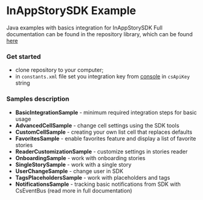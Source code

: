 # InAppStorySDK Example
Java examples with basics integration for InAppStorySDK
Full documentation can be found in the repository library, which can be found [here](https://github.com/inappstory/android-sdk)

### Get started

- clone repository to your computer;   
- in `constants.xml` file set you integration key from [console](https://console.inappstory.com/) in `csApiKey` string

### Samples description

- **BasicIntegrationSample** - minimum required integration steps for basic usage  
- **AdvancedCellSample** - change cell settings using the SDK tools  
- **CustomCellSample** - creating your own list cell that replaces defaults
- **FavoritesSample** - enable favorites feature and display a list of favorite stories
- **ReaderCustomizationSample** - customize settings in stories reader
- **OnboardingSample** -  work with onboarding stories
- **SingleStorySample** - work with a single story
- **UserChangeSample** - change user in SDK
- **TagsPlaceholdersSample** - work with placeholders and tags
- **NotificationsSample** - tracking basic notifications from SDK with CsEventBus (read more in full documentation)
